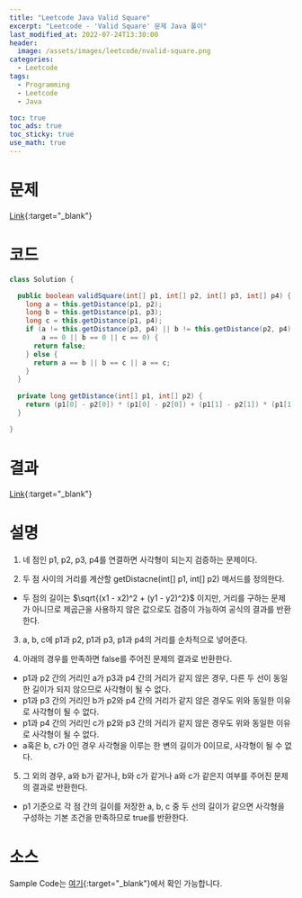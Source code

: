 ```yaml
---
title: "Leetcode Java Valid Square"
excerpt: "Leetcode - 'Valid Square' 문제 Java 풀이"
last_modified_at: 2022-07-24T13:30:00
header:
  image: /assets/images/leetcode/nvalid-square.png
categories:
  - Leetcode
tags:
  - Programming
  - Leetcode
  - Java

toc: true
toc_ads: true
toc_sticky: true
use_math: true
---
```

# 문제
[Link](https://leetcode.com/problems/valid-square/){:target="_blank"}

# 코드
```java
class Solution {

  public boolean validSquare(int[] p1, int[] p2, int[] p3, int[] p4) {
    long a = this.getDistance(p1, p2);
    long b = this.getDistance(p1, p3);
    long c = this.getDistance(p1, p4);
    if (a != this.getDistance(p3, p4) || b != this.getDistance(p2, p4) || c != this.getDistance(p2, p3) ||
        a == 0 || b == 0 || c == 0) {
      return false;
    } else {
      return a == b || b == c || a == c;
    }
  }
    
  private long getDistance(int[] p1, int[] p2) {
    return (p1[0] - p2[0]) * (p1[0] - p2[0]) + (p1[1] - p2[1]) * (p1[1] - p2[1]);
  }

}
```

# 결과
[Link](https://leetcode.com/submissions/detail/755102078/){:target="_blank"}

# 설명
1. 네 점인 p1, p2, p3, p4를 연결하면 사각형이 되는지 검증하는 문제이다.

2. 두 점 사이의 거리를 계산할 getDistacne(int[] p1, int[] p2) 메서드를 정의한다.
- 두 점의 길이는 $\sqrt{(x1 - x2)^2 + (y1 - y2)^2}$ 이지만, 거리를 구하는 문제가 아니므로 제곱근을 사용하지 않은 값으로도 검증이 가능하여 공식의 결과를 반환한다.

3. a, b, c에 p1과 p2, p1과 p3, p1과 p4의 거리를 순차적으로 넣어준다.

4. 아래의 경우를 만족하면 false를 주어진 문제의 결과로 반환한다.
- p1과 p2 간의 거리인 a가 p3과 p4 간의 거리가 같지 않은 경우, 다른 두 선이 동일한 길이가 되지 않으므로 사각형이 될 수 없다.
- p1과 p3 간의 거리인 b가 p2와 p4 간의 거리가 같지 않은 경우도 위와 동일한 이유로 사각형이 될 수 없다.
- p1과 p4 간의 거리인 c가 p2와 p3 간의 거리가 같지 않은 경우도 위와 동일한 이유로 사각형이 될 수 없다.
- a혹은 b, c가 0인 경우 사각형을 이루는 한 변의 길이가 0이므로, 사각형이 될 수 없다.

5. 그 외의 경우, a와 b가 같거나, b와 c가 같거나 a와 c가 같은지 여부를 주어진 문제의 결과로 반환한다.
- p1 기준으로 각 점 간의 길이를 저장한 a, b, c 중 두 선의 길이가 같으면 사각형을 구성하는 기본 조건을 만족하므로 true를 반환한다.

# 소스
Sample Code는 [여기](https://github.com/GracefulSoul/leetcode/blob/master/src/main/java/gracefulsoul/problems/ValidSquare.java){:target="_blank"}에서 확인 가능합니다.